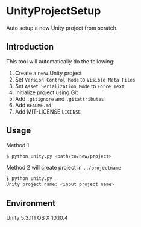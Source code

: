 # UnityProjectSetup
Auto setup a new Unity project from scratch.

## Introduction
This tool will automatically do the following:

1. Create a new Unity project
2. Set `Version Control Mode` to `Visible Meta Files`
3. Set `Asset Serialization Mode` to `Force Text`
4. Initialize project using Git
5. Add `.gitignore` and `.gitattributes`
6. Add `README.md`
7. Add MIT-LICENSE `LICENSE`

## Usage
Method 1
```sh
$ python unity.py <path/to/new/project>
```

Method 2 will create project in `../projectname`
```sh
$ python unity.py
Unity project name: <input project name>
```

## Environment
Unity 5.3.1f1
OS X 10.10.4
